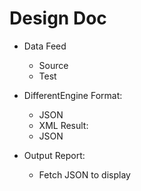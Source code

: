 # Design Doc

- Data Feed
  * Source
  * Test

- DifferentEngine
  Format:
    * JSON
    * XML
  Result: 
    * JSON
    
- Output Report: 
  * Fetch JSON to display
 
